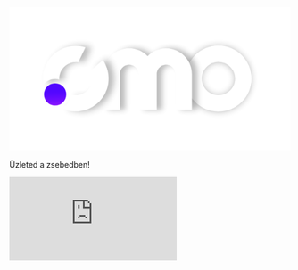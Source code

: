<div class="kezdolap">

<!--![logo](_media\cmo-logo-white.png)-->

<!-- <img style="border-style: none; width: 500px;" src="_media\cmo-logo-white.png"> -->

![](_media\cmo-logo-white.png ':no-zoom')

<span class="subtitle" >Üzleted a zsebedben!</span>

<iframe class="video-container" src="https://www.youtube.com/embed/_xsYuEV3Ngk" frameborder="0" allow="accelerometer; autoplay; encrypted-media; gyroscope; picture-in-picture" allowfullscreen></iframe>

</div>
